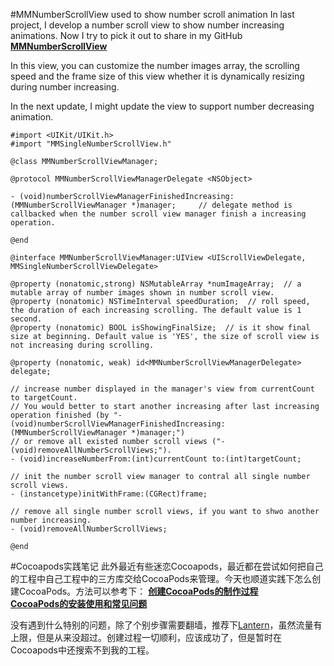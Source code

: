 #MMNumberScrollView used to show number scroll animation
In last project, I develop a number scroll view to show number increasing animations. Now I try to pick it out to share in my GitHub
 **[MMNumberScrollView](https://github.com/michaelin1208/MMNumberScrollView)**	

In this view, you can customize the number images array, the scrolling speed and the frame size of this view whether it is dynamically resizing during number increasing. 

In the next update, I might update the view to support number decreasing animation.  

```
#import <UIKit/UIKit.h>
#import "MMSingleNumberScrollView.h"

@class MMNumberScrollViewManager;

@protocol MMNumberScrollViewManagerDelegate <NSObject>

- (void)numberScrollViewManagerFinishedIncreasing:(MMNumberScrollViewManager *)manager;     // delegate method is callbacked when the number scroll view manager finish a increasing operation.

@end

@interface MMNumberScrollViewManager:UIView <UIScrollViewDelegate, MMSingleNumberScrollViewDelegate>

@property (nonatomic,strong) NSMutableArray *numImageArray;  // a mutable array of number images shown in number scroll view.
@property (nonatomic) NSTimeInterval speedDuration;  // roll speed, the duration of each increasing scrolling. The default value is 1 second.
@property (nonatomic) BOOL isShowingFinalSize;  // is it show final size at beginning. Default value is 'YES', the size of scroll view is not increasing during scrolling.

@property (nonatomic, weak) id<MMNumberScrollViewManagerDelegate> delegate;

// increase number displayed in the manager's view from currentCount to targetCount.
// You would better to start another increasing after last increasing operation finished (by "- (void)numberScrollViewManagerFinishedIncreasing:(MMNumberScrollViewManager *)manager;")
// or remove all existed number scroll views ("- (void)removeAllNumberScrollViews;").
- (void)increaseNumberFrom:(int)currentCount to:(int)targetCount;

// init the number scroll view manager to contral all single number scroll views.
- (instancetype)initWithFrame:(CGRect)frame;

// remove all single number scroll views, if you want to shwo another number increasing.
- (void)removeAllNumberScrollViews;

@end
```

#Cocoapods实践笔记
此外最近有些迷恋Cocoapods，最近都在尝试如何把自己的工程中自己工程中的三方库交给CocoaPods来管理。今天也顺道实践下怎么创建CocoaPods。方法可以参考下：
**[创建CocoaPods的制作过程](http://www.jianshu.com/p/98407f0c175b)**	
**[CocoaPods的安装使用和常见问题](http://www.jianshu.com/p/6e5c0f78200a)**

没有遇到什么特别的问题，除了个别步骤需要翻墙，推荐下[Lantern](https://github.com/getlantern/lantern)，虽然流量有上限，但是从来没超过。创建过程一切顺利，应该成功了，但是暂时在Cocoapods中还搜索不到我的工程。

